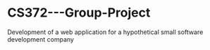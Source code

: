 # CS372---Group-Project
Development of a web application for a hypothetical small software development company
